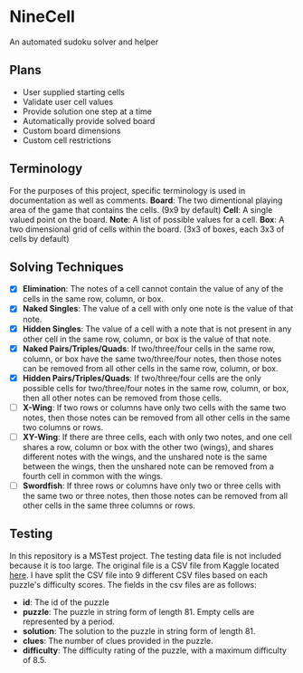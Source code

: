 # NineCell
An automated sudoku solver and helper

## Plans
- User supplied starting cells
- Validate user cell values
- Provide solution one step at a time
- Automatically provide solved board
- Custom board dimensions
- Custom cell restrictions

## Terminology
For the purposes of this project, specific terminology is used in documentation as well as comments.
**Board**: The two dimentional playing area of the game that contains the cells. (9x9 by default)
**Cell**: A single valued point on the board.
**Note**: A list of possible values for a cell.
**Box**: A two dimensional grid of cells within the board. (3x3 of boxes, each 3x3 of cells by default)

## Solving Techniques
- [X] **Elimination**: The notes of a cell cannot contain the value of any of the cells in the same row, column, or box.
- [X] **Naked Singles**: The value of a cell with only one note is the value of that note.
- [X] **Hidden Singles**: The value of a cell with a note that is not present in any other cell in the same row, column, or box is the value of that note.
- [X] **Naked Pairs/Triples/Quads**: If two/three/four cells in the same row, column, or box have the same two/three/four notes, then those notes can be removed from all other cells in the same row, column, or box.
- [X] **Hidden Pairs/Triples/Quads**: If two/three/four cells are the only possible cells for two/three/four notes in the same row, column, or box, then all other notes can be removed from those cells.
- [ ] **X-Wing**: If two rows or columns have only two cells with the same two notes, then those notes can be removed from all other cells in the same two columns or rows.
- [ ] **XY-Wing**: If there are three cells, each with only two notes, and one cell shares a row, column or box with the other two (wings), and shares different notes with the wings, and the unshared note is the same between the wings, then the unshared note can be removed from a fourth cell in common with the wings.
- [ ] **Swordfish**: If three rows or columns have only two or three cells with the same two or three notes, then those notes can be removed from all other cells in the same three columns or rows.

## Testing
In this repository is a MSTest project. The testing data file is not included because it is too large. The original file is a CSV file from Kaggle located [here](https://www.kaggle.com/datasets/radcliffe/3-million-sudoku-puzzles-with-ratings). I have split the CSV file into 9 different CSV files based on each puzzle's difficulty scores. The fields in the csv files are as follows:
- **id**: The id of the puzzle
- **puzzle**: The puzzle in string form of length 81. Empty cells are represented by a period.
- **solution**: The solution to the puzzle in string form of length 81.
- **clues**: The number of clues provided in the puzzle.
- **difficulty**: The difficulty rating of the puzzle, with a maximum difficulty of 8.5.
